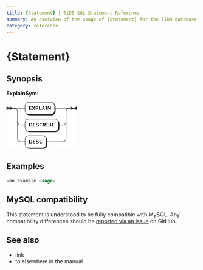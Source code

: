 ```yaml
---
title: {Statement} | TiDB SQL Statement Reference 
summary: An overview of the usage of {Statement} for the TiDB database.
category: reference
---
```


# {Statement}

<brief description>

## Synopsis

**ExplainSym:**

![ExplainSym](/media/sqlgram/ExplainSym.png)


## Examples

```sql
<an example usage>
```

## MySQL compatibility

This statement is understood to be fully compatible with MySQL. Any compatibility differences should be [reported via an issue](/report-issue.md) on GitHub.

## See also

* link
* to elsewhere in the manual
